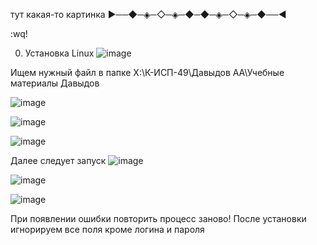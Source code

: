 тут какая-то картинка
▶──◆─◈─◇─◈─◆─◆─◈─◇─◈─◆──◀

:wq!

0. Установка Linux 
![image](https://github.com/user-attachments/assets/5af6df2f-f3a1-4c25-bff6-9421c93a47f4)

Ищем нужный файл в папке X:\К-ИСП-49\Давыдов АА\Учебные материалы Давыдов

![image](https://github.com/user-attachments/assets/793ca6b2-4ec0-49c7-adbd-9215d0485d7d)

![image](https://github.com/user-attachments/assets/0154bb5f-40b3-4f09-935c-7ffdf07032b9)

![image](https://github.com/user-attachments/assets/7190a599-9e2a-462e-8c52-2fbf52c87d76)

Далее следует запуск
![image](https://github.com/user-attachments/assets/2b1227f9-b84e-438e-b147-fe7380b23d65)

![image](https://github.com/user-attachments/assets/82a2fbc5-9f6d-469e-9353-d59fc179ff62)

![image](https://github.com/user-attachments/assets/b23883c2-d44a-4176-96a3-85591ce4b018)


При появлении ошибки повторить процесс заново!
После установки игнорируем все поля кроме логина и пароля
